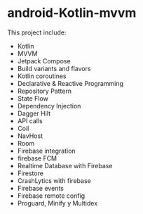 # android-Kotlin-mvvm

This project include:

- Kotlin
- MVVM
- Jetpack Compose
- Build variants and flavors
- Kotlin coroutines
- Declarative & Reactive Programming
-	Repository Pattern
- State Flow
- Dependency Injection 
- Dagger Hilt
- API calls
- Coil
- NavHost
- Room
- Firebase integration
- firebase FCM
- Realtime Database with Firebase
- Firestore
- CrashLytics with firebase
- Firebase events
- Firebase remote config
- Proguard, Minify y Multidex

